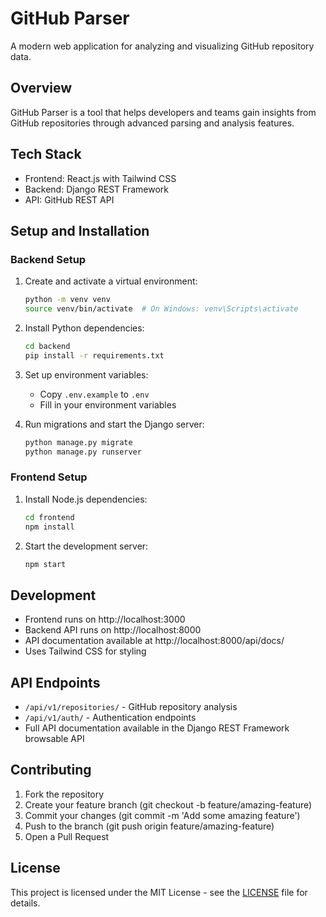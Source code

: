 # GitHub Parser

A modern web application for analyzing and visualizing GitHub repository data.

## Overview

GitHub Parser is a tool that helps developers and teams gain insights from GitHub repositories through advanced parsing and analysis features.

## Tech Stack

- Frontend: React.js with Tailwind CSS
- Backend: Django REST Framework
- API: GitHub REST API

## Setup and Installation

### Backend Setup

1. Create and activate a virtual environment:

   ```bash
   python -m venv venv
   source venv/bin/activate  # On Windows: venv\Scripts\activate
   ```

2. Install Python dependencies:

   ```bash
   cd backend
   pip install -r requirements.txt
   ```

3. Set up environment variables:

   - Copy `.env.example` to `.env`
   - Fill in your environment variables

4. Run migrations and start the Django server:
   ```bash
   python manage.py migrate
   python manage.py runserver
   ```

### Frontend Setup

1. Install Node.js dependencies:

   ```bash
   cd frontend
   npm install
   ```

2. Start the development server:
   ```bash
   npm start
   ```

## Development

- Frontend runs on http://localhost:3000
- Backend API runs on http://localhost:8000
- API documentation available at http://localhost:8000/api/docs/
- Uses Tailwind CSS for styling

## API Endpoints

- `/api/v1/repositories/` - GitHub repository analysis
- `/api/v1/auth/` - Authentication endpoints
- Full API documentation available in the Django REST Framework browsable API

## Contributing

1. Fork the repository
2. Create your feature branch (git checkout -b feature/amazing-feature)
3. Commit your changes (git commit -m 'Add some amazing feature')
4. Push to the branch (git push origin feature/amazing-feature)
5. Open a Pull Request

## License

This project is licensed under the MIT License - see the [LICENSE](LICENSE) file for details.
